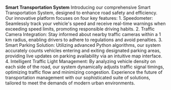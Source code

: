 **Smart Transportation System**
Introducing our comprehensive Smart Transportation System, designed to enhance road safety and efficiency. Our innovative platform focuses on four key features: 1. Speedometer: Seamlessly track your vehicle's speed and receive real-time warnings when exceeding speed limits, promoting responsible driving habits. 2. Traffic Camera Integration: Stay informed about nearby traffic cameras within a 1 km radius, enabling drivers to adhere to regulations and avoid penalties. 3. Smart Parking Solution: Utilizing advanced Python algorithms, our system accurately counts vehicles entering and exiting designated parking areas, providing live updates on parking availability via an intuitive map interface. 4. Intelligent Traffic Light Management: By analyzing vehicle density on each side of the road, our system dynamically adjusts traffic signal timings, optimizing traffic flow and minimizing congestion. Experience the future of transportation management with our sophisticated suite of solutions, tailored to meet the demands of modern urban environments.
